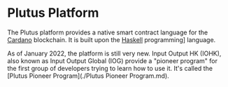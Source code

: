 # Plutus Platform
The Plutus platform provides a native smart contract language for the [Cardano](./Cardano.md) blockchain. It is built upon the [Haskell](./Haskell/Haskell.md) programming] language.

As of January 2022, the platform is still very new. Input Output HK (IOHK), also known as Input Output Global (IOG) provide a "pioneer program" for the first group of developers trying to learn how to use it. It's called the [Plutus Pioneer Program](./Plutus Pioneer Program.md).
